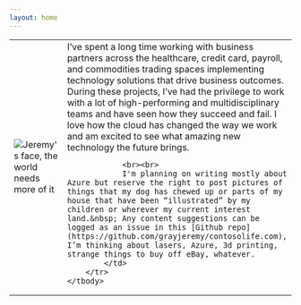 ```yaml
---
layout: home
---
```

<table>
	<colgroup>
		<col width="30%" />
		<col width="70%" />
	</colgroup>	
	<tbody>
		<tr>
			<td markdown="span"><img src="{{ site.url }}/assets/images/JeremyHeadshot225x300.jpg" alt="Jeremy's face, the world needs more of it" /></td>
			<td markdown="span">
				I’ve spent a long time working with business partners across the healthcare, credit card, payroll, and commodities trading spaces implementing technology solutions that drive business outcomes.  During these projects, I’ve had the privilege to work with a lot of high-performing and multidisciplinary teams and have seen how they succeed and fail.  I love how the cloud has changed the way we work and am excited to see what amazing new technology the future brings. 

				<br><br>
				I'm planning on writing mostly about Azure but reserve the right to post pictures of things that my dog has chewed up or parts of my house that have been “illustrated” by my children or wherever my current interest land.&nbsp; Any content suggestions can be logged as an issue in this [Github repo](https://github.com/grayjeremy/contosolife.com), I’m thinking about lasers, Azure, 3d printing, strange things to buy off eBay, whatever.
            </td>
		</tr>	
	</tbody>
</table>